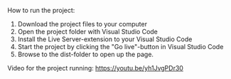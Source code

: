 How to run the project:
1. Download the project files to your computer
2. Open the project folder with Visual Studio Code
3. Install the Live Server-extension to your Visual Studio Code
4. Start the project by clicking the "Go live"-button in Visual Studio Code
5. Browse to the dist-folder to open up the page.

Video for the project running: https://youtu.be/yh1JvgPDr30
